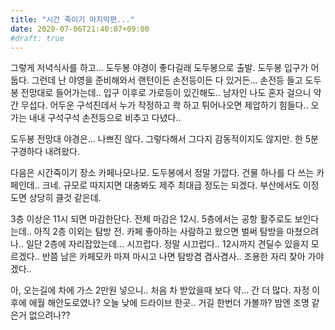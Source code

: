 ```yaml
---
title: "시간 죽이기 마지막편..."
date: 2020-07-06T21:40:07+09:00
#draft: true
---
```

그렇게 저녁식사를 하고... 도두봉 야경이 좋다길래 도두봉으로 출발.
도두봉 입구가 어둡다. 그런데 난 야영을 준비해와서 랜턴이든 
손전등이든 다 있거든... 손전등 들고 도두봉 전망대로 들어가는데..
입구 이후로 가로등이 있긴해도.. 남자인 나도 혼자 걸으니 약간 무섭다. 어두운
구석진데서 누가 작정하고 콱 하고 튀어나오면 제압하기 힘들다..
오가는 내내 구석구석 손전등으로 비추고 다녔다..

도두봉 전망대 야경은... 나쁘진 않다. 그렇다해서 그다지
감동적이지도 않지만. 한 5분 구경하다 내려왔다.

다음은 시간죽이기 장소 카페나모나모. 도두봉에서 정말 가깝다.
건물 하나를 다 쓰는 카페인데.. 크네. 규모로 따지지면 대충봐도 제주
최대급 정도는 되겠다. 부산에서도 이정도면 상당히 클것 같은데.

3층 이상은 11시 되면 마감한단다. 전체 마감은 12시. 5층에서는
공항 활주로도 보인다는데.. 아직 2층 이외는 탐방 전.
카페 좋아하는 사람하고 왔으면 벌써 탐방을 마쳤으려나.. 일단
2층에 자리잡았는데... 시끄럽다. 정말 시끄럽다.. 12시까지
견딜수 있을지 모르겠다.. 반쯤 남은 카페모카 마져 마시고 나면
탐방겸 겸사겸사.. 조용한 자리 찾아 가야겠다..

아, 오는길에 차에 가스 2만원 넣으니.. 처음 차 받았을때 보다
약... 간 더 많다. 자정 이후에 애월 해안도로였나?
오늘 낮에 드라이브 한곳..
거길 한번더 가볼까? 밤엔 조명 같은거 없으려나??
